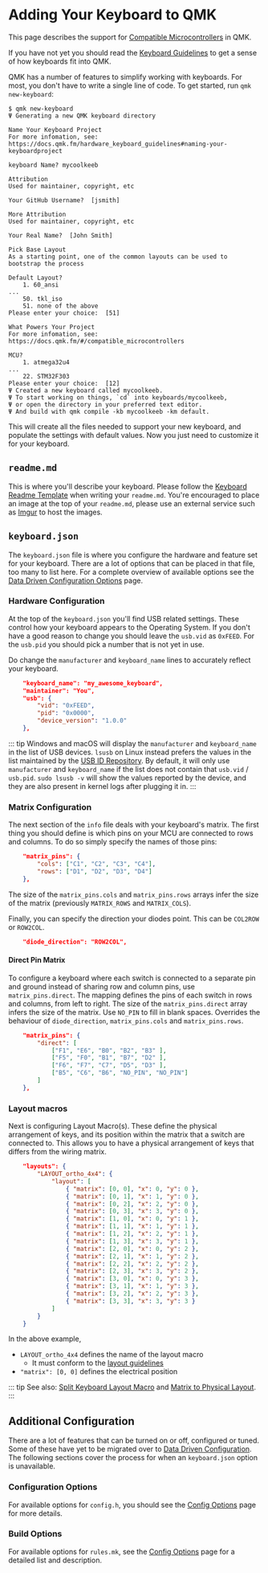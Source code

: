 # Adding Your Keyboard to QMK

This page describes the support for [Compatible Microcontrollers](compatible_microcontrollers) in QMK.

If you have not yet you should read the [Keyboard Guidelines](hardware_keyboard_guidelines) to get a sense of how keyboards fit into QMK.


QMK has a number of features to simplify working with keyboards. For most, you don't have to write a single line of code. To get started, run `qmk new-keyboard`:

```
$ qmk new-keyboard
Ψ Generating a new QMK keyboard directory

Name Your Keyboard Project
For more infomation, see:
https://docs.qmk.fm/hardware_keyboard_guidelines#naming-your-keyboardproject

keyboard Name? mycoolkeeb

Attribution
Used for maintainer, copyright, etc

Your GitHub Username?  [jsmith] 

More Attribution
Used for maintainer, copyright, etc

Your Real Name?  [John Smith] 

Pick Base Layout
As a starting point, one of the common layouts can be used to bootstrap the process

Default Layout? 
	1. 60_ansi
...
	50. tkl_iso
	51. none of the above
Please enter your choice:  [51] 

What Powers Your Project
For more infomation, see:
https://docs.qmk.fm/#/compatible_microcontrollers

MCU? 
	1. atmega32u4
...
	22. STM32F303
Please enter your choice:  [12]
Ψ Created a new keyboard called mycoolkeeb.
Ψ To start working on things, `cd` into keyboards/mycoolkeeb,
Ψ or open the directory in your preferred text editor.
Ψ And build with qmk compile -kb mycoolkeeb -km default.
```

This will create all the files needed to support your new keyboard, and populate the settings with default values. Now you just need to customize it for your keyboard.

## `readme.md`

This is where you'll describe your keyboard. Please follow the [Keyboard Readme Template](documentation_templates#keyboard-readmemd-template) when writing your `readme.md`. You're encouraged to place an image at the top of your `readme.md`, please use an external service such as [Imgur](https://imgur.com) to host the images.

## `keyboard.json`

The `keyboard.json` file is where you configure the hardware and feature set for your keyboard. There are a lot of options that can be placed in that file, too many to list here. For a complete overview of available options see the [Data Driven Configuration Options](reference_info_json) page.

### Hardware Configuration

At the top of the `keyboard.json` you'll find USB related settings. These control how your keyboard appears to the Operating System. If you don't have a good reason to change you should leave the `usb.vid` as `0xFEED`. For the `usb.pid` you should pick a number that is not yet in use.

Do change the `manufacturer` and `keyboard_name` lines to accurately reflect your keyboard.

```json
    "keyboard_name": "my_awesome_keyboard",
    "maintainer": "You",
    "usb": {
        "vid": "0xFEED",
        "pid": "0x0000",
        "device_version": "1.0.0"
    },
```

::: tip
Windows and macOS will display the `manufacturer` and `keyboard_name` in the list of USB devices. `lsusb` on Linux instead prefers the values in the list maintained by the [USB ID Repository](http://www.linux-usb.org/usb-ids.html). By default, it will only use `manufacturer` and `keyboard_name` if the list does not contain that `usb.vid` / `usb.pid`. `sudo lsusb -v` will show the values reported by the device, and they are also present in kernel logs after plugging it in.
:::


### Matrix Configuration

The next section of the `info` file deals with your keyboard's matrix. The first thing you should define is which pins on your MCU are connected to rows and columns. To do so simply specify the names of those pins:

```json
    "matrix_pins": {
        "cols": ["C1", "C2", "C3", "C4"],
        "rows": ["D1", "D2", "D3", "D4"]
    },
```

The size of the `matrix_pins.cols` and `matrix_pins.rows` arrays infer the size of the matrix (previously `MATRIX_ROWS` and `MATRIX_COLS`). 

Finally, you can specify the direction your diodes point. This can be `COL2ROW` or `ROW2COL`.

```json
    "diode_direction": "ROW2COL",
```

#### Direct Pin Matrix
To configure a keyboard where each switch is connected to a separate pin and ground instead of sharing row and column pins, use `matrix_pins.direct`. The mapping defines the pins of each switch in rows and columns, from left to right. The size of the `matrix_pins.direct` array infers the size of the matrix. Use `NO_PIN` to fill in blank spaces. Overrides the behaviour of `diode_direction`, `matrix_pins.cols` and `matrix_pins.rows`.

```json
    "matrix_pins": {
        "direct": [
            ["F1", "E6", "B0", "B2", "B3" ],
            ["F5", "F0", "B1", "B7", "D2" ],
            ["F6", "F7", "C7", "D5", "D3" ],
            ["B5", "C6", "B6", "NO_PIN", "NO_PIN"]
        ]
    },
```

### Layout macros

Next is configuring Layout Macro(s). These define the physical arrangement of keys, and its position within the matrix that a switch are connected to. This allows you to have a physical arrangement of keys that differs from the wiring matrix.

```json
    "layouts": {
        "LAYOUT_ortho_4x4": {
            "layout": [
                { "matrix": [0, 0], "x": 0, "y": 0 },
                { "matrix": [0, 1], "x": 1, "y": 0 },
                { "matrix": [0, 2], "x": 2, "y": 0 },
                { "matrix": [0, 3], "x": 3, "y": 0 },
                { "matrix": [1, 0], "x": 0, "y": 1 },
                { "matrix": [1, 1], "x": 1, "y": 1 },
                { "matrix": [1, 2], "x": 2, "y": 1 },
                { "matrix": [1, 3], "x": 3, "y": 1 },
                { "matrix": [2, 0], "x": 0, "y": 2 },
                { "matrix": [2, 1], "x": 1, "y": 2 },
                { "matrix": [2, 2], "x": 2, "y": 2 },
                { "matrix": [2, 3], "x": 3, "y": 2 },
                { "matrix": [3, 0], "x": 0, "y": 3 },
                { "matrix": [3, 1], "x": 1, "y": 3 },
                { "matrix": [3, 2], "x": 2, "y": 3 },
                { "matrix": [3, 3], "x": 3, "y": 3 }
            ]
        }
    }

```

In the above example, 

* `LAYOUT_ortho_4x4` defines the name of the layout macro
  * It must conform to the [layout guidelines](hardware_keyboard_guidelines#keyboard-name-h)
* `"matrix": [0, 0]` defines the electrical position

::: tip
See also: [Split Keyboard Layout Macro](features/split_keyboard#layout-macro) and [Matrix to Physical Layout](understanding_qmk#matrix-to-physical-layout-map).
:::

## Additional Configuration

There are a lot of features that can be turned on or off, configured or tuned. Some of these have yet to be migrated over to [Data Driven Configuration](data_driven_config). The following sections cover the process for when an `keyboard.json` option is unavailable.

### Configuration Options
For available options for `config.h`, you should see the [Config Options](config_options#the-configh-file) page for more details.

### Build Options

For available options for `rules.mk`, see the [Config Options](config_options#feature-options) page for a detailed list and description.
